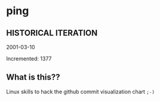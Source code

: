 # ping

## HISTORICAL ITERATION
2001-03-10

Incremented: 1377

## What is this?? 
Linux skills to hack the github commit visualization chart `;-)`
